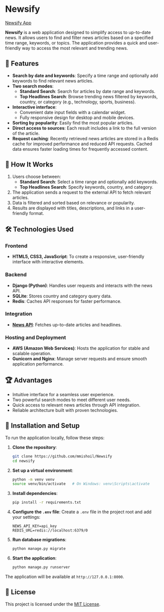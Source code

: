 
# Newsify

[Newsify App](https://newsify-nbu.duckdns.org/)

**Newsify** is a web application designed to simplify access to up-to-date news. It allows users to find and filter news articles based on a specified time range, keywords, or topics. The application provides a quick and user-friendly way to access the most relevant and trending news.

## 📌 Features

- **Search by date and keywords**: Specify a time range and optionally add keywords to find relevant news articles.
- **Two search modes**:
  - **Standard Search**: Search for articles by date range and keywords.
  - **Top Headlines Search**: Browse trending news filtered by keywords, country, or category (e.g., technology, sports, business).
- **Interactive interface**:
  - Convenient date input fields with a calendar widget.
  - Fully responsive design for desktop and mobile devices.
- **Sorting by popularity**: Easily find the most popular articles.
- **Direct access to sources**: Each result includes a link to the full version of the article.
- **Request caching**: Recently retrieved news articles are stored in a Redis cache for improved performance and reduced API requests. Cached data ensures faster loading times for frequently accessed content.

## 🚀 How It Works

1. Users choose between:
   - **Standard Search**: Select a time range and optionally add keywords.
   - **Top Headlines Search**: Specify keywords, country, and category.
2. The application sends a request to the external API to fetch relevant articles.
3. Data is filtered and sorted based on relevance or popularity.
4. Results are displayed with titles, descriptions, and links in a user-friendly format.

## 🛠️ Technologies Used

### Frontend
- **HTML5, CSS3, JavaScript**: To create a responsive, user-friendly interface with interactive elements.

### Backend
- **Django (Python)**: Handles user requests and interacts with the news API.
- **SQLite**: Stores country and category query data.
- **Redis**: Caches API responses for faster performance.

### Integration
- **[News API](https://newsapi.org/)**: Fetches up-to-date articles and headlines.

### Hosting and Deployment
- **AWS (Amazon Web Services)**: Hosts the application for stable and scalable operation.
- **Gunicorn and Nginx**: Manage server requests and ensure smooth application performance.

## 🏆 Advantages

- Intuitive interface for a seamless user experience.
- Two powerful search modes to meet different user needs.
- Quick access to relevant news articles through API integration.
- Reliable architecture built with proven technologies.

## 📄 Installation and Setup

To run the application locally, follow these steps:

1. **Clone the repository**:
   ```bash
   git clone https://github.com/mmishoil/Newsify
   cd newsify
   ```

2. **Set up a virtual environment**:
   ```bash
   python -m venv venv
   source venv/bin/activate   # On Windows: venv\Scripts\activate
   ```

3. **Install dependencies**:
   ```bash
   pip install -r requirements.txt
   ```

4. **Configure the `.env` file**:
   Create a `.env` file in the project root and add your settings:
   ```
   NEWS_API_KEY=api_key
   REDIS_URL=redis://localhost:6379/0
   ```

5. **Run database migrations**:
   ```bash
   python manage.py migrate
   ```

6. **Start the application**:
   ```bash
   python manage.py runserver
   ```

The application will be available at `http://127.0.0.1:8000`.

## 📜 License

This project is licensed under the [MIT License](LICENSE).
